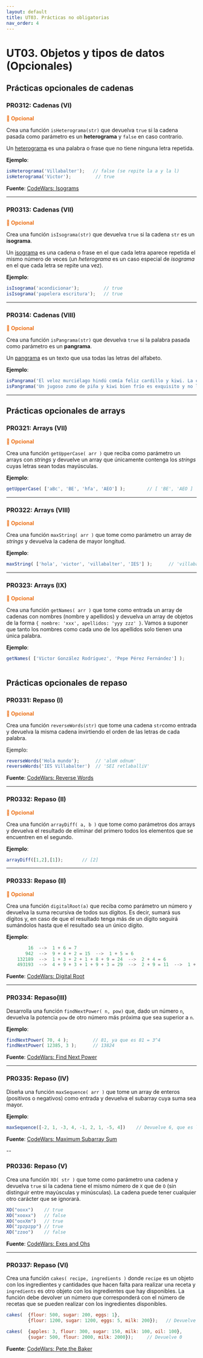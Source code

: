 ```yaml
---
layout: default
title: UT03. Prácticas no obligatorias
nav_order: 4
---
```


# UT03. Objetos y tipos de datos (Opcionales)


## Prácticas opcionales de cadenas

### PR0312: Cadenas (VI)

**<span style="color: #ED7117">📣 Opcional</span>**

Crea una función `isHeterograma(str)` que devuelva `true` si la cadena pasada como parámetro es un **heterograma** y `false` en caso contrario. 

Un [heterograma](https://es.wikipedia.org/wiki/Heterograma) es una palabra o frase que no tiene ninguna letra repetida.

**Ejemplo**: 

```javascript
isHeterograma('Villabalter');   // false (se repite la a y la l)
isHeterograma('Victor');         // true
``` 

**Fuente**: [CodeWars: Isograms](https://www.codewars.com/kata/54ba84be607a92aa900000f1)

---

### PR0313: Cadenas (VII)

**<span style="color: #ED7117">📣 Opcional</span>**

Crea una función `isIsograma(str)` que devuelva `true` si la cadena `str` es un **isograma**. 

Un [isograma](https://es.wikipedia.org/wiki/Heterograma) es una cadena o frase en el que cada letra aparece repetida el mismo número de veces (un *heterograma* es un caso especial de *isograma* en el que cada letra se repite una vez).

**Ejemplo**: 

```javascript
isIsograma('acondicionar');         // true
isIsograma('papelera escritura');   // true
```

---

### PR0314: Cadenas (VIII)

**<span style="color: #ED7117">📣 Opcional</span>**

Crea una función `isPangrama(str)` que devuelva `true` si la palabra pasada como parámetro es un **pangrama**.

Un [pangrama](https://es.wikipedia.org/wiki/Pangrama) es un texto que usa todas las letras del alfabeto.

**Ejemplo**:

```javascript
isPangrama('El veloz murciélago hindú comía feliz cardillo y kiwi. La cigüeña tocaba el saxofón detrás del palenque de paja.');    // true
isPangrama('Un jugoso zumo de piña y kiwi bien frío es exquisito y no lleva alcohol.');     // true
```

--- 


## Prácticas opcionales de arrays

### PR0321: Arrays (VII)

**<span style="color: #ED7117">📣 Opcional</span>**

Crea una función `getUpperCase( arr )` que reciba como parámetro un arrays con *strings* y devuelve un array que únicamente contenga los *strings* cuyas letras sean todas mayúsculas.

**Ejemplo**:

```javascript
getUpperCase( ['aBc', 'BE', 'hfa', 'AEO'] );        // [ 'BE', 'AEO ]
```

---

### PR0322: Arrays (VIII)

**<span style="color: #ED7117">📣 Opcional</span>**

Crea una función `maxString( arr )` que tome como parámetro un array de *strings* y devuelva la cadena de mayor longitud.

**Ejemplo**: 

```javascript
maxString( ['hola', 'victor', 'villabalter', 'IES'] );      // 'villabalter' 
```

---

### PR0323: Arrays (IX)

**<span style="color: #ED7117">📣 Opcional</span>**

Crea una función `getNames( arr )` que tome como entrada un array de cadenas con nombres (nombre y apellidos) y devuelva un array de objetos de la forma `{ nombre: 'xxx', apellidos: 'yyy zzz' }`. Vamos a suponer que tanto los nombres como cada uno de los apellidos solo tienen una única palabra.

**Ejemplo**:

```javascript
getNames( ['Victor González Rodríguez', 'Pepe Pérez Fernández'] );      // [ { nombre: 'Victor', apellidos: 'González Rodríguez },
                                                                        //   { nombre: 'Pepe', apellidos: 'Pérez Fernández' } ]
```



## Prácticas opcionales de repaso

### PR0331: Repaso (I)

**<span style="color: #ED7117">📣 Opcional</span>**

Crea una función `reverseWords(str)` que tome una cadena `str`como entrada y devuelva la misma cadena invirtiendo el orden de las letras de cada palabra.

Ejemplo: 

```javascript
reverseWords('Hola mundo');      // 'aloH odnum'
reverseWords('IES Villabalter')  // 'SEI retlaballiV'
```

**Fuente**: [CodeWars: Reverse Words](https://www.codewars.com/kata/5259b20d6021e9e14c0010d4)

---

### PR0332: Repaso (II)

**<span style="color: #ED7117">📣 Opcional</span>**

Crea una función `arrayDiff( a, b )` que tome como parámetros dos arrays y devuelva el resultado de eliminar del primero todos los elementos que se encuentren en el segundo.

**Ejemplo**:

```javascript
arrayDiff([1,2],[1]);       // [2]
```

---

### PR0333: Repaso (II)

**<span style="color: #ED7117">📣 Opcional</span>**

Crea una función `digitalRoot(a)` que reciba como parámetro un número y devuelva la suma recursiva de todos sus dígitos. Es decir, sumará sus dígitos y, en caso de que el resultado tenga más de un dígito seguirá sumándolos hasta que el resultado sea un único dígito.

**Ejemplo**:

```javascript
        16  -->  1 + 6 = 7
       942  -->  9 + 4 + 2 = 15  -->  1 + 5 = 6
    132189  -->  1 + 3 + 2 + 1 + 8 + 9 = 24  -->  2 + 4 = 6
    493193  -->  4 + 9 + 3 + 1 + 9 + 3 = 29  -->  2 + 9 = 11  -->  1 + 1 = 2
```

**Fuente**: [CodeWars: Digital Root](https://www.codewars.com/kata/541c8630095125aba6000c00)


---

### PR0334: Repaso(III)

Desarrolla una función `findNextPower( n, pow)` que, dado un número `n`, devuelva la potencia `pow` de otro número más próxima que sea superior a `n`.

**Ejemplo**:

```javascript
findNextPower( 70, 4 );         // 81, ya que es 81 = 3^4
findNextPower( 12385, 3 );      // 13824
```

**Fuente**: [CodeWars: Find Next Power](https://www.codewars.com/kata/56ba65c6a15703ac7e002075)

---

### PR0335: Repaso (IV)

Diseña una función `maxSequence( arr )` que tome un array de enteros (positivos o negativos) como entrada y devuelva el subarray cuya suma sea mayor.

**Ejemplo**:

```javascript
maxSequence([-2, 1, -3, 4, -1, 2, 1, -5, 4])    // Devuelve 6, que es la suma del subarray [4, -1, 2, 1]
```

**Fuente**: [CodeWars: Maximum Subarray Sum](https://www.codewars.com/kata/54521e9ec8e60bc4de000d6c)

--

### PR0336: Repaso (V)

Crea una función `XO( str )` que tome como parámetro una cadena y devuelva `true` si la cadena tiene el mismo número de `X` que de `O` (sin distinguir entre mayúsculas y minúsculas). La cadena puede tener cualquier otro carácter que se ignorará.

```javascript
XO("ooxx")    // true
XO("xooxx")   // false
XO("ooxXm")   // true
XO("zpzpzpp") // true 
XO("zzoo")    // false
```

**Fuente**: [CodeWars: Exes and Ohs](https://www.codewars.com/kata/55908aad6620c066bc00002a)

--- 

### PR0337: Repaso (VI)

Crea una función `cakes( recipe, ingredients )` donde `recipe` es un objeto con los ingredientes y cantidades que hacen falta para realizar una receta y `ingredients` es otro objeto con los ingredientes que hay disponibles. La función debe devolver un número que corresponderá con el número de recetas que se pueden realizar con los ingredientes disponibles.

```javascript
cakes(  {flour: 500, sugar: 200, eggs: 1},
        {flour: 1200, sugar: 1200, eggs: 5, milk: 200});   // Devuelve 2

cakes(  {apples: 3, flour: 300, sugar: 150, milk: 100, oil: 100}, 
        {sugar: 500, flour: 2000, milk: 2000});     // Devuelve 0
```

**Fuente**: [CodeWars: Pete the Baker](https://www.codewars.com/kata/525c65e51bf619685c000059)